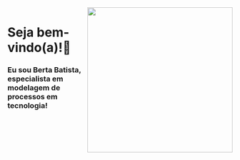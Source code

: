 <img src = "giphy.gif" width   = "325px" align = "right">

# Seja bem-vindo(a)!👋
### Eu sou Berta Batista, especialista em modelagem de processos em tecnologia!
